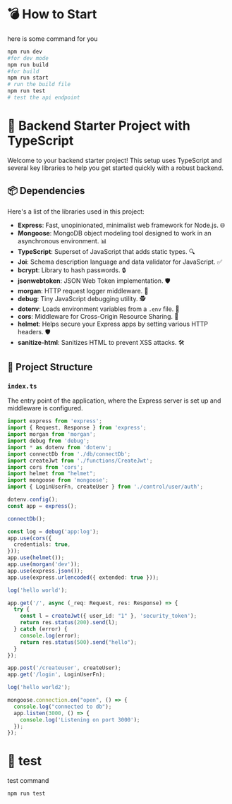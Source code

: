 # 💣 How to Start
here is some command for you
```bash
npm run dev
#for dev mode
npm run build
#for build  
npm run start
# run the build file
npm run test
# test the api endpoint
```


# 🚀 **Backend Starter Project** with TypeScript

Welcome to your backend starter project! This setup uses TypeScript and several key libraries to help you get started quickly with a robust backend.

## 📦 **Dependencies**

Here's a list of the libraries used in this project:

- **Express**: Fast, unopinionated, minimalist web framework for Node.js. 🌐
- **Mongoose**: MongoDB object modeling tool designed to work in an asynchronous environment. 📊
- **TypeScript**: Superset of JavaScript that adds static types. 🔍
- **Joi**: Schema description language and data validator for JavaScript. ✅
- **bcrypt**: Library to hash passwords. 🔒
- **jsonwebtoken**: JSON Web Token implementation. 🛡️
- **morgan**: HTTP request logger middleware. 📝
- **debug**: Tiny JavaScript debugging utility. 🕵️
- **dotenv**: Loads environment variables from a `.env` file. 📄
- **cors**: Middleware for Cross-Origin Resource Sharing. 🔄
- **helmet**: Helps secure your Express apps by setting various HTTP headers. 🛡️
- **sanitize-html**: Sanitizes HTML to prevent XSS attacks. 🛠️

## 📂 **Project Structure**

### `index.ts`

The entry point of the application, where the Express server is set up and middleware is configured.

```typescript
import express from 'express';
import { Request, Response } from 'express';
import morgan from 'morgan';
import debug from 'debug';
import * as dotenv from 'dotenv';
import connectDb from './db/connectDb';
import createJwt from './functions/CreateJwt';
import cors from 'cors';
import helmet from "helmet";
import mongoose from 'mongoose';
import { LoginUserFn, createUser } from './control/user/auth';

dotenv.config();
const app = express();

connectDb();

const log = debug('app:log');
app.use(cors({
  credentials: true,
}));
app.use(helmet());
app.use(morgan('dev'));
app.use(express.json());
app.use(express.urlencoded({ extended: true }));

log('hello world');

app.get('/', async (_req: Request, res: Response) => {
  try {
    const l = createJwt({ user_id: "1" }, 'security_token');
    return res.status(200).send(l);
  } catch (error) {
    console.log(error);
    return res.status(500).send("hello");
  }
});

app.post('/createuser', createUser);
app.get('/login', LoginUserFn);

log('hello world2');

mongoose.connection.on("open", () => {
  console.log("connected to db");
  app.listen(3000, () => {
    console.log('Listening on port 3000');
  });
});

```


# 🧪 test
 test command
  ```bash
  npm run test
  ```
